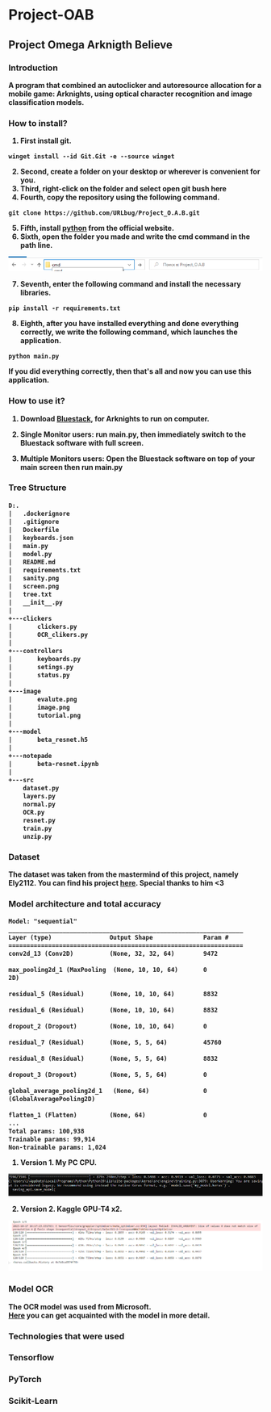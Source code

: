 # <b>Project-OAB
## <b>Project Omega Arknigth Believe
### <b>Introduction
<b>A program that combined an autoclicker and autoresource allocation for a mobile game: Arknights, using optical character recognition and image classification models.

### <b>How to install?
1. First install git.
```
winget install --id Git.Git -e --source winget
```
2. Second, create a folder on your desktop or wherever is convenient for you.
3. Third, right-click on the folder and select open git bush here
4. Fourth, copy the repository using the following command.
```
git clone https://github.com/URLbug/Project_O.A.B.git
```
5. Fifth, install <a href="https://www.python.org/">python</a> from the official website.
6. Sixth, open the folder you made and write the cmd command in the path line.
<img src="./image/tutorial.png">

7. Seventh, enter the following command and install the necessary libraries.
```
pip install -r requirements.txt
```
8. Eighth, after you have installed everything and done everything correctly, we write the following command, which launches the application.
```
python main.py
```
If you did everything correctly, then that's all and now you can use this application.

### <b>How to use it?
1. Download <a href="https://www.bluestacks.com/download.html">Bluestack</a>, for Arknights to run on computer.

2. Single Monitor users: run main.py, then immediately switch to the Bluestack software with full screen.

3. Multiple Monitors users: Open the Bluestack software on top of your main screen then run main.py

### <b>Tree Structure

    D:.
    |   .dockerignore
    |   .gitignore
    |   Dockerfile
    |   keyboards.json
    |   main.py
    |   model.py
    |   README.md
    |   requirements.txt
    |   sanity.png
    |   screen.png
    |   tree.txt
    |   __init__.py
    |   
    +---clickers
    |       clickers.py
    |       OCR_clikers.py         
    |           
    +---controllers
    |       keyboards.py
    |       setings.py
    |       status.py          
    |           
    +---image
    |       evalute.png
    |       image.png
    |       tutorial.png
    |       
    +---model
    |       beta_resnet.h5
    |       
    +---notepade
    |       beta-resnet.ipynb
    |       
    +---src
        dataset.py
        layers.py
        normal.py
        OCR.py
        resnet.py
        train.py
        unzip.py

### <b>Dataset
The dataset was taken from the mastermind of this project, namely Ely2112. You can find his project <a href="https://github.com/Ely2112/Arknights-Auto-Clicker/tree/main">here</a>. Special thanks to him <3

### <b>Model architecture and total accuracy
    Model: "sequential"
    _________________________________________________________________
    Layer (type)                Output Shape              Param #   
    =================================================================
    conv2d_13 (Conv2D)          (None, 32, 32, 64)        9472      
                                                                    
    max_pooling2d_1 (MaxPooling  (None, 10, 10, 64)       0         
    2D)                                                             
                                                                    
    residual_5 (Residual)       (None, 10, 10, 64)        8832      
                                                                    
    residual_6 (Residual)       (None, 10, 10, 64)        8832      
                                                                    
    dropout_2 (Dropout)         (None, 10, 10, 64)        0         
                                                                    
    residual_7 (Residual)       (None, 5, 5, 64)          45760     
                                                                    
    residual_8 (Residual)       (None, 5, 5, 64)          8832      
                                                                    
    dropout_3 (Dropout)         (None, 5, 5, 64)          0         
                                                                    
    global_average_pooling2d_1   (None, 64)               0         
    (GlobalAveragePooling2D)                                        
                                                                    
    flatten_1 (Flatten)         (None, 64)                0         
    ...
    Total params: 100,938
    Trainable params: 99,914
    Non-trainable params: 1,024

1. Version 1. My PC CPU.
<img src="./image/evalute.png">

2. Version 2. Kaggle GPU-T4 x2.
<img src="./image/image.png">

### <b>Model OCR
The OCR model was used from Microsoft.  
<a href="https://huggingface.co/microsoft/trocr-base-stage1">Here</a> you can get acquainted with the model in more detail.

### <b>Technologies that were used
### Tensorflow

### PyTorch

### Scikit-Learn
